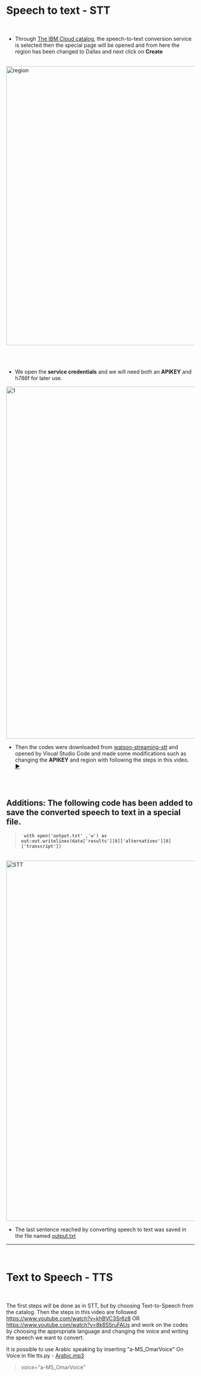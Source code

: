  # Speech to text - STT
<br>

*   Through [The IBM Cloud catalog](https://cloud.ibm.com/catalog), the speech-to-text conversion service is selected then the special page will be opened and from here the region has been changed to Dallas and next click on **Create** <br>

&nbsp;&nbsp;&nbsp;&nbsp;&nbsp;&nbsp;&nbsp;&nbsp;&nbsp;&nbsp;&nbsp;&nbsp;&nbsp;&nbsp;&nbsp;&nbsp;&nbsp;&nbsp;&nbsp;&nbsp;&nbsp; &nbsp;&nbsp;&nbsp;&nbsp;&nbsp;<img width="743" alt="region" src="https://user-images.githubusercontent.com/52053143/127054230-6baa36ee-ba39-4ff5-883a-83318f2091fc.png">

<br><br>

*   We open the **service credentials** and we will need both an **APIKEY** and h786f  for later use. <br>  
<img width="938" alt="1" src="https://user-images.githubusercontent.com/52053143/127054262-efa3ec9f-7380-43cb-97c5-e48008f558aa.png">
<br>

 *   Then the codes were downloaded from [watson-streaming-stt](https://github.com/IBM/watson-streaming-stt) and opened by Visual Studio Code and made some modifications such as changing the **APIKEY** and region with following the steps in this video.   [▶](https://www.youtube.com/watch?v=YCyuZM454_I) 


<br><br>



  ## Additions: The following code has been added to save the converted speech to text in a special file. 

  > **` with open('output.txt' ,'w') as out:out.writelines(data['results'][0]['alternatives'][0]['transcript'])`** 
 

&nbsp;&nbsp;&nbsp;&nbsp;&nbsp;&nbsp;&nbsp;&nbsp;&nbsp;&nbsp;&nbsp;&nbsp;&nbsp;&nbsp;&nbsp;&nbsp;&nbsp;&nbsp;&nbsp;&nbsp;&nbsp;&nbsp;<img width="960" alt="STT" src="https://user-images.githubusercontent.com/52053143/127054334-46a312b1-3c46-4f0a-91b7-e30ed6476a4d.png">


*  The last sentence reached by converting speech to text was saved in the file named [output.txt](https://github.com/RanaMHM/IBM-Watson-STT-TTS/blob/main/output.txt)   
<hr><br>

 # Text to Speech - TTS
 
 <br>
 
The first steps will be done as in STT, but by choosing Text-to-Speech from the catalog.
Then the steps in this video are followed 
https://www.youtube.com/watch?v=khBVC3Sr6z8 OR https://www.youtube.com/watch?v=8k8S5ruFAUs and work on the codes by choosing the appropriate language and changing the voice and writing the speech we want to convert.


It is possible to use Arabic speaking by inserting "a-MS_OmarVoice" On Voice in file tts.py - [Arabic.mp3](https://github.com/RanaMHM/IBM-Watson-STT-TTS/blob/main/Arabic.mp3)

> voice="a-MS_OmarVoice"
